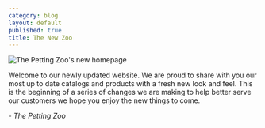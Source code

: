 ```yaml
---
category: blog
layout: default
published: true
title: The New Zoo
---
```


![The Petting Zoo's new homepage](https://pettingzoo-website.s3.amazonaws.com/blog/tpz-homepage.jpg)

Welcome to our newly updated website. We are proud to share with you our most up to date catalogs and products with a fresh new look and feel. This is the beginning of a series of changes we are making to help better serve our customers we hope you enjoy the new things to come.

_- The Petting Zoo_